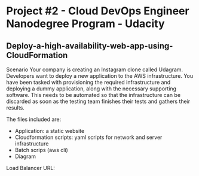 # Project #2 - Cloud DevOps Engineer Nanodegree Program - Udacity
## **Deploy-a-high-availability-web-app-using-CloudFormation**

Scenario
Your company is creating an Instagram clone called Udagram.
Developers want to deploy a new application to the AWS infrastructure.
You have been tasked with provisioning the required infrastructure and deploying a dummy application, along with the necessary supporting software.
This needs to be automated so that the infrastructure can be discarded as soon as the testing team finishes their tests and gathers their results.

The files included are: 

- Application: a static website
- Cloudformation scripts: yaml scripts for network and server infrastructure
- Batch scrips (aws cli)
- Diagram

Load Balancer URL:




